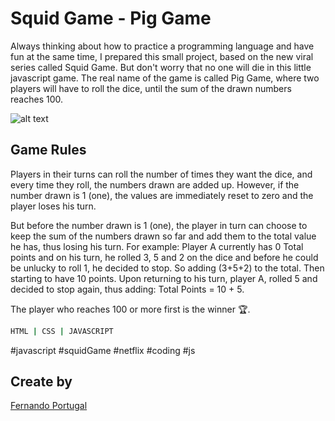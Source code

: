 # Squid Game - Pig Game

Always thinking about how to practice a programming language and have fun at the same time, I prepared this small project, based on the new viral series called Squid Game. But don't worry that no one will die in this little javascript game. The real name of the game is called Pig Game, where two players will have to roll the dice, until the sum of the drawn numbers reaches 100.

![alt text](https://github.com/fernandogiroto/SquidGame_PigGame/blob/master/github_game_squid_game.jpeg?raw=true)

## Game Rules

Players in their turns can roll the number of times they want the dice, and every time they roll, the numbers drawn are added up. However, if the number drawn is 1 (one), the values ​​are immediately reset to zero and the player loses his turn.

But before the number drawn is 1 (one), the player in turn can choose to keep the sum of the numbers drawn so far and add them to the total value he has, thus losing his turn. For example: Player A currently has 0 Total points and on his turn, he rolled 3, 5 and 2 on the dice and before he could be unlucky to roll 1, he decided to stop. So adding (3+5+2) to the total. Then starting to have 10 points. Upon returning to his turn, player A, rolled 5 and decided to stop again, thus adding: Total Points = 10 + 5.

The player who reaches 100 or more first is the winner 🏆.

```bash
HTML | CSS | JAVASCRIPT
```

#javascript #squidGame #netflix #coding #js 

## Create by

[Fernando Portugal](https://fernandoportugal.com)

